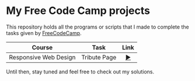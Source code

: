 # My Free Code Camp projects

This repository holds all the programs or scripts that I made to complete the tasks given
by [FreeCodeCamp](https://www.freecodecamp.org).

| Course | Task | Link |
| :----: | :----: | :----: |
| Responsive Web Design | Tribute Page | [:arrow_forward:](https://codepen.io/kode-logger/full/yLbOMGw) |

Until then, stay tuned and feel free to check out my solutions.
